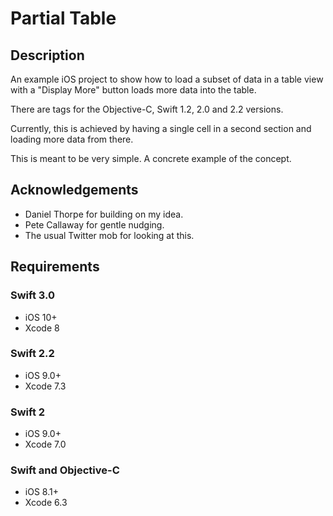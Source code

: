 # Partial Table

## Description

An example iOS project to show how to load a subset of data in a table view with
a "Display More" button loads more data into the table.

There are tags for the Objective-C, Swift 1.2, 2.0 and 2.2 versions.

Currently, this is achieved by having a single cell in a second section and loading more data from there.

This is meant to be very simple. A concrete example of the concept.

## Acknowledgements

- Daniel Thorpe for building on my idea.
- Pete Callaway for gentle nudging.
- The usual Twitter mob for looking at this.

## Requirements

### Swift 3.0
- iOS 10+
- Xcode 8

### Swift 2.2
- iOS 9.0+
- Xcode 7.3

### Swift 2
- iOS 9.0+
- Xcode 7.0

### Swift and Objective-C
- iOS 8.1+
- Xcode 6.3



